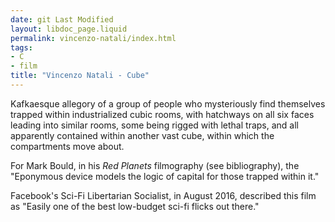 ```yaml
---
date: git Last Modified
layout: libdoc_page.liquid
permalink: vincenzo-natali/index.html
tags:
- C
- film
title: "Vincenzo Natali - Cube"
---
```


Kafkaesque allegory of a group of people who mysteriously  find themselves trapped within industrialized cubic rooms, with hatchways on all  six faces leading into similar rooms, some being rigged with lethal traps, and  all apparently contained within another vast cube, within which the compartments  move about.

For Mark Bould, in his _Red Planets_ filmography (see bibliography), the "Eponymous  device models the logic of capital for those trapped within it."

Facebook's Sci-Fi Libertarian Socialist, in August 2016,  described this film as "Easily one of the best low-budget sci-fi flicks out  there."